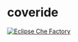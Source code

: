 # coveride

[![Eclipse Che Factory](https://img.shields.io/badge/che--factory-clone-990066.svg)](https://codenvy.io/f?id=factoryhu0kgmaimuzcpyu0)